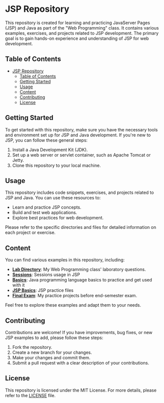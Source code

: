 # JSP Repository

This repository is created for learning and practicing JavaServer Pages (JSP) and Java as part of the "Web Programming" class. It contains various examples, exercises, and projects related to JSP development. The primary goal is to gain hands-on experience and understanding of JSP for web development.

## Table of Contents

- [JSP Repository](#jsp-repository)
  - [Table of Contents](#table-of-contents)
  - [Getting Started](#getting-started)
  - [Usage](#usage)
  - [Content](#content)
  - [Contributing](#contributing)
  - [License](#license)

## Getting Started

To get started with this repository, make sure you have the necessary tools and environment set up for JSP and Java development. If you're new to JSP, you can follow these general steps:

1. Install a Java Development Kit (JDK).
2. Set up a web server or servlet container, such as Apache Tomcat or Jetty.
3. Clone this repository to your local machine.

## Usage

This repository includes code snippets, exercises, and projects related to JSP and Java. You can use these resources to:

- Learn and practice JSP concepts.
- Build and test web applications.
- Explore best practices for web development.

Please refer to the specific directories and files for detailed information on each project or exercise.

## Content

You can find various examples in this repository, including:

- [**Lab Directory**](Lab): My Web Programming class' laboratory questions.
- [**Sessions**](Sessions): Sessions usage in JSP
- [**Basics**](Basics): Java programming language basics to practice and get used with it
- [**JSP Basics**](JSPBasics): JSP practice files
- [**Final Exam**](Final-Exam): My practice projects before end-semester exam.

Feel free to explore these examples and adapt them to your needs.

## Contributing

Contributions are welcome! If you have improvements, bug fixes, or new JSP examples to add, please follow these steps:

1. Fork the repository.
2. Create a new branch for your changes.
3. Make your changes and commit them.
4. Submit a pull request with a clear description of your contributions.

## License

This repository is licensed under the MIT License. For more details, please refer to the [LICENSE](LICENSE) file.